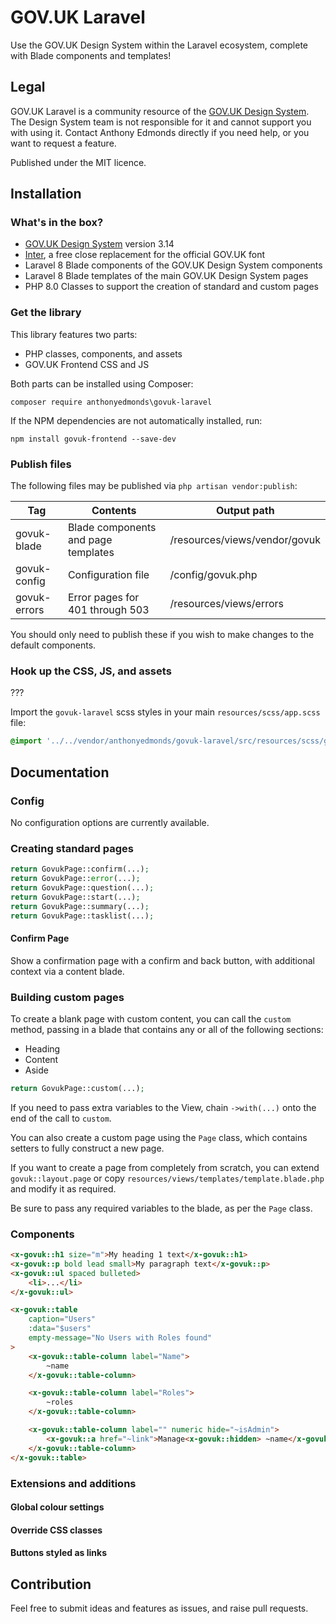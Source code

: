 # GOV.UK Laravel
Use the GOV.UK Design System within the Laravel ecosystem, complete with Blade components and templates!

## Legal
GOV.UK Laravel is a community resource of the [GOV.UK Design System](https://design-system.service.gov.uk). The Design System team is not responsible for it and cannot support you with using it. Contact Anthony Edmonds directly if you need help, or you want to request a feature.

Published under the MIT licence.

## Installation

### What's in the box?

* [GOV.UK Design System](https://design-system.service.gov.uk) version 3.14
* [Inter](https://fonts.google.com/specimen/Inter), a free close replacement for the official GOV.UK font
* Laravel 8 Blade components of the GOV.UK Design System components
* Laravel 8 Blade templates of the main GOV.UK Design System pages
* PHP 8.0 Classes to support the creation of standard and custom pages

### Get the library

This library features two parts:

* PHP classes, components, and assets
* GOV.UK Frontend CSS and JS

Both parts can be installed using Composer:

`composer require anthonyedmonds\govuk-laravel`

If the NPM dependencies are not automatically installed, run:

`npm install govuk-frontend --save-dev`

### Publish files

The following files may be published via `php artisan vendor:publish`:

| Tag          | Contents                            | Output path |
| ------------ | ----------------------------------- | ----------- |
| govuk-blade  | Blade components and page templates | /resources/views/vendor/govuk |
| govuk-config | Configuration file                  | /config/govuk.php |
| govuk-errors | Error pages for 401 through 503     | /resources/views/errors |

You should only need to publish these if you wish to make changes to the default components.

### Hook up the CSS, JS, and assets

???

Import the `govuk-laravel` scss styles in your main `resources/scss/app.scss` file:

```scss
@import '../../vendor/anthonyedmonds/govuk-laravel/src/resources/scss/govuk-laravel.scss';
```

## Documentation

### Config

No configuration options are currently available.

### Creating standard pages

```php
return GovukPage::confirm(...);
return GovukPage::error(...);
return GovukPage::question(...);
return GovukPage::start(...);
return GovukPage::summary(...);
return GovukPage::tasklist(...);
```

#### Confirm Page

Show a confirmation page with a confirm and back button, with additional context via a content blade.

### Building custom pages

To create a blank page with custom content, you can call the `custom` method, passing in a blade that contains any or all of the following sections:

* Heading
* Content
* Aside

```php
return GovukPage::custom(...);
```

If you need to pass extra variables to the View, chain `->with(...)` onto the end of the call to `custom`.

You can also create a custom page using the `Page` class, which contains setters to fully construct a new page.

If you want to create a page from completely from scratch, you can extend `govuk::layout.page` or copy `resources/views/templates/template.blade.php` and modify it as required.

Be sure to pass any required variables to the blade, as per the `Page` class.

### Components

```html
<x-govuk::h1 size="m">My heading 1 text</x-govuk::h1>
<x-govuk::p bold lead small>My paragraph text</x-govuk::p>
<x-govuk::ul spaced bulleted>
    <li>...</li>
</x-govuk::ul>

<x-govuk::table
    caption="Users"
    :data="$users"
    empty-message="No Users with Roles found"
>
    <x-govuk::table-column label="Name">
        ~name
    </x-govuk::table-column>

    <x-govuk::table-column label="Roles">
        ~roles
    </x-govuk::table-column>

    <x-govuk::table-column label="" numeric hide="~isAdmin">
        <x-govuk::a href="~link">Manage<x-govuk::hidden> ~name</x-govuk::hidden></x-govuk::a>
    </x-govuk::table-column>
</x-govuk::table>
```

### Extensions and additions

#### Global colour settings

#### Override CSS classes

#### Buttons styled as links

## Contribution

Feel free to submit ideas and features as issues, and raise pull requests.
